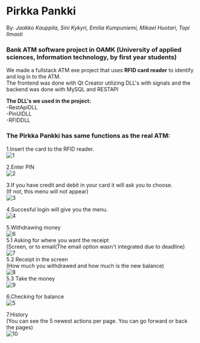 # Pirkka Pankki </br>
By: *_Jaakko Kauppila, Sini Kykyri, Emilia Kumpuniemi, Mikael Huotari, Topi Ilmasti_* </br>
### Bank ATM software project in OAMK (University of applied sciences, Information technology, by first year students) </br>
We made a fullstack ATM exe project that uses **RFID card reader** to identify and log in to the ATM.</br>
The frontend was done with Qt Creator utilizing DLL's with signals and the backend was done with MySQL and RESTAPI </br>

**The DLL's we used in the project:** </br>
-RestApiDLL</br>
-PinUIDLL</br>
-RFIDDLL</br>

### The Pirkka Pankki has same functions as the real ATM:</br>

1.Insert the card to the RFID reader.</br>
![1](https://github.com/Kaubbila/Pirkka-pankki/assets/76628873/ef24c500-2872-4212-9f8c-f546752cb5cd)

2.Enter PIN</br>
![2](https://github.com/Kaubbila/Pirkka-pankki/assets/76628873/30496118-6d03-450d-9f94-52d51a43d0bc)

3.If you have credit and debit in your card it will ask you to choose.</br>
(If not, this menu will not appear) </br>
![3](https://github.com/Kaubbila/Pirkka-pankki/assets/76628873/6a4d5ad6-1160-4d0e-a367-a1355049ea6a)

4.Succesful login will give you the menu.</br>
![4](https://github.com/Kaubbila/Pirkka-pankki/assets/76628873/49ade5c1-4e7e-48dd-b889-a9d1fc2dd96d)

5.Withdrawing money</br>
![6](https://github.com/Kaubbila/Pirkka-pankki/assets/76628873/0e53cdb2-4a3f-4396-a70d-4b1bbfe8ee3a)</br>
5.1 Asking for where you want the receipt</br>
(Screen, or to email(The email option wasn't integrated due to deadline)</br>
![7](https://github.com/Kaubbila/Pirkka-pankki/assets/76628873/02ff1f49-6561-4aa8-a0cf-3edf9ca88c35)</br>
5.2 Receipt in the screen</br>
(How much you withdrawed and how much is the new balance)</br>
![8](https://github.com/Kaubbila/Pirkka-pankki/assets/76628873/d508f287-7206-4b39-88c8-0dd43b797cb1)</br>
5.3 Take the money</br>
![9](https://github.com/Kaubbila/Pirkka-pankki/assets/76628873/d850e3fa-90e0-42b2-a967-b0ca22a7d24b)</br>

6.Checking for balance</br>
![5](https://github.com/Kaubbila/Pirkka-pankki/assets/76628873/ed480877-8fcb-4969-9340-2474bd526877)</br>

7.History</br>
(You can see the 5 newest actions per page. You can go forward or back the pages)</br>
![10](https://github.com/Kaubbila/Pirkka-pankki/assets/76628873/ca9bf5c9-0fc3-46b2-964e-41b1c306be73)</br>


